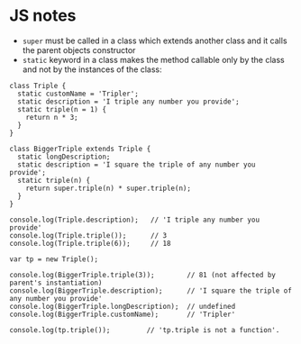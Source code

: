 # JS notes

- `super` must be called in a class which extends another class and it calls the parent objects constructor
- `static` keyword in a class makes the method callable only by the class and not by the instances of the class:

```JS
class Triple {
  static customName = 'Tripler';
  static description = 'I triple any number you provide';
  static triple(n = 1) {
    return n * 3;
  }
}

class BiggerTriple extends Triple {
  static longDescription;
  static description = 'I square the triple of any number you provide';
  static triple(n) {
    return super.triple(n) * super.triple(n);
  }
}

console.log(Triple.description);   // 'I triple any number you provide'
console.log(Triple.triple());      // 3
console.log(Triple.triple(6));     // 18

var tp = new Triple();

console.log(BiggerTriple.triple(3));        // 81 (not affected by parent's instantiation)
console.log(BiggerTriple.description);      // 'I square the triple of any number you provide'
console.log(BiggerTriple.longDescription);  // undefined
console.log(BiggerTriple.customName);       // 'Tripler'

console.log(tp.triple());         // 'tp.triple is not a function'.

```
